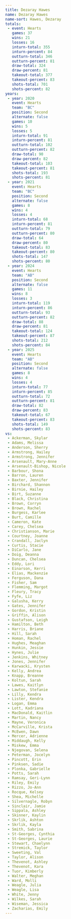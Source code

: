 ```yaml
---
title: Dezaray Hawes
name: Dezaray Hawes
name-sort: Hawes, Dezaray
totals:
 - event: Hearts
   games: 37
   wins: 21
   losses: 16
   inturn-total: 355
   inturn-percent: 84
   outturn-total: 346
   outturn-percent: 81
   draw-total: 324
   draw-percent: 81
   takeout-total: 377
   takeout-percent: 83
   shots-total: 701
   shots-percent: 82
years:
 - year: 2020
   event: Hearts
   team: "BC"
   position: Second
   alternate: false
   games: 10
   wins: 5
   losses: 5
   inturn-total: 91
   inturn-percent: 81
   outturn-total: 102
   outturn-percent: 82
   draw-total: 90
   draw-percent: 82
   takeout-total: 103
   takeout-percent: 81
   shots-total: 193
   shots-percent: 81
 - year: 2021
   event: Hearts
   team: "BC"
   position: Second
   alternate: false
   games: 8
   wins: 4
   losses: 4
   inturn-total: 68
   inturn-percent: 81
   outturn-total: 79
   outturn-percent: 80
   draw-total: 64
   draw-percent: 80
   takeout-total: 83
   takeout-percent: 80
   shots-total: 147
   shots-percent: 80
 - year: 2024
   event: Hearts
   team: "AB"
   position: Second
   alternate: false
   games: 11
   wins: 8
   losses: 3
   inturn-total: 119
   inturn-percent: 86
   outturn-total: 93
   outturn-percent: 82
   draw-total: 88
   draw-percent: 81
   takeout-total: 124
   takeout-percent: 87
   shots-total: 212
   shots-percent: 84
 - year: 2025
   event: Hearts
   team: "AB"
   position: Second
   alternate: false
   games: 8
   wins: 4
   losses: 4
   inturn-total: 77
   inturn-percent: 85
   outturn-total: 72
   outturn-percent: 81
   draw-total: 82
   draw-percent: 83
   takeout-total: 67
   takeout-percent: 83
   shots-total: 149
   shots-percent: 83
vs:
 - Ackerman, Skylar
 - Adams, Melissa
 - Anderson, Sherry
 - Armstrong, Hailey
 - Armstrong, Jennifer
 - Arsenault, Mary-Anne
 - Arsenault-Bishop, Nicole
 - Barbour, Shona
 - Barron, Lauren
 - Baxter, Jennifer
 - Birchard, Shannon
 - Birnie, Hailey
 - Birt, Suzanne
 - Black, Christina
 - Brown, Corryn
 - Brown, Rachel
 - Burgess, Karlee
 - Burt, Camille
 - Cameron, Kate
 - Carey, Chelsea
 - Christianson, Marie
 - Courtney, Joanne
 - Crandall, Jaclyn
 - Curtis, Stacie
 - DiCarlo, Jane
 - Doig, Deanna
 - Duncan, Chelsea
 - Eddy, Lori
 - Einarson, Kerri
 - Elias, Mackenzie
 - Ferguson, Dana
 - Fisher, Sam
 - Flemming, Margot
 - Fleury, Tracy
 - Fyfe, Liz
 - Galusha, Kerry
 - Gates, Jennifer
 - Gordon, Kristin
 - Griffin, Alison
 - Gustafson, Leigh
 - Hamilton, Beth
 - Harris, Briane
 - Hill, Sarah
 - Homan, Rachel
 - Hughes, Meaghan
 - Hunkin, Jessie
 - Hynes, Julie
 - Jenkins, Whitney
 - Jones, Jennifer
 - Karwacki, Krysten
 - Kelly, Andrea
 - Knapp, Breanne
 - Koltun, Sarah
 - Lawes, Kaitlyn
 - Lawton, Stefanie
 - Lilly, Kendra
 - Lister, Kendra
 - Logan, Emma
 - Lott, Kadriana
 - MacDonald, Kaitlin
 - Martin, Nancy
 - Mayne, Veronica
 - McCarville, Krista
 - McEwen, Dawn
 - Mercer, Adrienne
 - Middaugh, Kelly
 - Miskew, Emma
 - Njegovan, Selena
 - Peterman, Jocelyn
 - Pincott, Erin
 - Pinksen, Sadie
 - Plonka, Gabrielle
 - Potts, Sarah
 - Ramsay, Geri-Lynn
 - Riley, Emily
 - Rizzo, Jo-Ann
 - Rocque, Kelsey
 - Shea, Michelle
 - Silvernagle, Robyn
 - Sinclair, Jamie
 - Sippala, Ashley
 - Skinner, Kaylin
 - Skrlik, Ashton
 - Skrlik, Kayla
 - Smith, Sabrina
 - St-Georges, Cynthia
 - St-Georges, Laurie
 - Stewart, Chaelynn
 - Stremick, Taylor
 - Sweeting, Val
 - Taylor, Alison
 - Thevenot, Ashley
 - Thevenot, Kara
 - Tuor, Kimberly
 - Walter, Meghan
 - Ward, Molli
 - Weagle, Julia
 - Weagle, Lisa
 - White, Jenny
 - Wilkes, Sarah
 - Wiseman, Jessica
 - Zacharias, Emily
---
```

